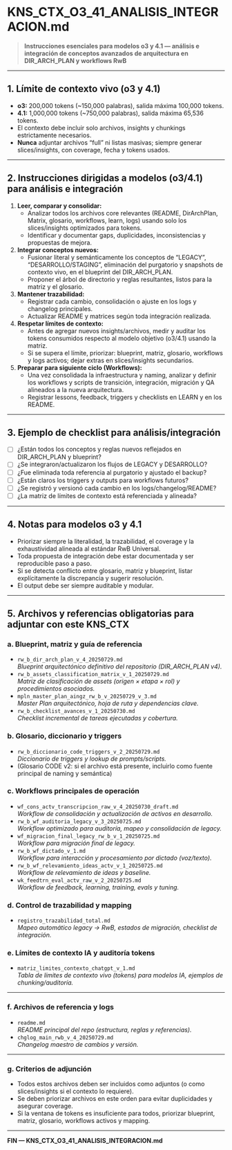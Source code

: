 # KNS_CTX_O3_41_ANALISIS_INTEGRACION.md

> **Instrucciones esenciales para modelos o3 y 4.1 — análisis e integración de conceptos avanzados de arquitectura en DIR_ARCH_PLAN y workflows RwB**

---

## 1. Límite de contexto vivo (o3 y 4.1)

- **o3:** 200,000 tokens (~150,000 palabras), salida máxima 100,000 tokens.
- **4.1:** 1,000,000 tokens (~750,000 palabras), salida máxima 65,536 tokens.
- El contexto debe incluir solo archivos, insights y chunkings estrictamente necesarios.
- **Nunca** adjuntar archivos “full” ni listas masivas; siempre generar slices/insights, con coverage, fecha y tokens usados.

---

## 2. Instrucciones dirigidas a modelos (o3/4.1) para análisis e integración

1. **Leer, comparar y consolidar:**
   - Analizar todos los archivos core relevantes (README, DirArchPlan, Matrix, glosario, workflows, learn, logs) usando solo los slices/insights optimizados para tokens.
   - Identificar y documentar gaps, duplicidades, inconsistencias y propuestas de mejora.
2. **Integrar conceptos nuevos:**
   - Fusionar literal y semánticamente los conceptos de “LEGACY”, “DESARROLLO/STAGING”, eliminación del purgatorio y snapshots de contexto vivo, en el blueprint del DIR_ARCH_PLAN.
   - Proponer el árbol de directorio y reglas resultantes, listos para la matriz y el glosario.
3. **Mantener trazabilidad:**
   - Registrar cada cambio, consolidación o ajuste en los logs y changelog principales.
   - Actualizar README y matrices según toda integración realizada.
4. **Respetar límites de contexto:**
   - Antes de agregar nuevos insights/archivos, medir y auditar los tokens consumidos respecto al modelo objetivo (o3/4.1) usando la matriz.
   - Si se supera el límite, priorizar: blueprint, matriz, glosario, workflows y logs activos; dejar extras en slices/insights secundarios.
5. **Preparar para siguiente ciclo (Workflows):**
   - Una vez consolidada la infraestructura y naming, analizar y definir los workflows y scripts de transición, integración, migración y QA alineados a la nueva arquitectura.
   - Registrar lessons, feedback, triggers y checklists en LEARN y en los README.

---

## 3. Ejemplo de checklist para análisis/integración

- [ ] ¿Están todos los conceptos y reglas nuevos reflejados en DIR_ARCH_PLAN y blueprint?
- [ ] ¿Se integraron/actualizaron los flujos de LEGACY y DESARROLLO?
- [ ] ¿Fue eliminada toda referencia al purgatorio y ajustado el backup?
- [ ] ¿Están claros los triggers y outputs para workflows futuros?
- [ ] ¿Se registró y versionó cada cambio en los logs/changelog/README?
- [ ] ¿La matriz de límites de contexto está referenciada y alineada?

---

## 4. Notas para modelos o3 y 4.1

- Priorizar siempre la literalidad, la trazabilidad, el coverage y la exhaustividad alineada al estándar RwB Universal.
- Toda propuesta de integración debe estar documentada y ser reproducible paso a paso.
- Si se detecta conflicto entre glosario, matriz y blueprint, listar explícitamente la discrepancia y sugerir resolución.
- El output debe ser siempre auditable y modular.

---

## 5. Archivos y referencias obligatorias para adjuntar con este KNS_CTX

### a. Blueprint, matriz y guía de referencia
- `rw_b_dir_arch_plan_v_4_20250729.md`  
  _Blueprint arquitectónico definitivo del repositorio (DIR_ARCH_PLAN v4)._
- `rw_b_assets_classification_matrix_v_1_20250729.md`  
  _Matriz de clasificación de assets (origen × etapa × rol) y procedimientos asociados._
- `mpln_master_plan_aingz_rw_b_v_20250729_v_3.md`  
  _Master Plan arquitectónico, hoja de ruta y dependencias clave._
- `rw_b_checklist_avances_v_1_20250730.md`  
  _Checklist incremental de tareas ejecutadas y cobertura._

### b. Glosario, diccionario y triggers
- `rw_b_diccionario_code_triggers_v_2_20250729.md`  
  _Diccionario de triggers y lookup de prompts/scripts._
- (Glosario CODE v2: si el archivo está presente, incluirlo como fuente principal de naming y semántica)

### c. Workflows principales de operación
- `wf_cons_actv_transcripcion_raw_v_4_20250730_draft.md`  
  _Workflow de consolidación y actualización de activos en desarrollo._
- `rw_b_wf_auditoria_legacy_v_3_20250725.md`  
  _Workflow optimizado para auditoría, mapeo y consolidación de legacy._
- `wf_migracion_final_legacy_rw_b_v_1_20250725.md`  
  _Workflow para migración final de legacy._
- `rw_b_wf_dictado_v_1.md`  
  _Workflow para interacción y procesamiento por dictado (voz/texto)._
- `rw_b_wf_relevamiento_ideas_actv_v_1_20250725.md`  
  _Workflow de relevamiento de ideas y baseline._
- `wk_feedtrn_eval_actv_raw_v_2_20250725.md`  
  _Workflow de feedback, learning, training, evals y tuning._

### d. Control de trazabilidad y mapping
- `registro_trazabilidad_total.md`  
  _Mapeo automático legacy → RwB, estados de migración, checklist de integración._

### e. Límites de contexto IA y auditoría tokens
- `matriz_limites_contexto_chatgpt_v_1.md`  
  _Tabla de límites de contexto vivo (tokens) para modelos IA, ejemplos de chunking/auditoría._

---

### f. Archivos de referencia y logs
- `readme.md`  
  _README principal del repo (estructura, reglas y referencias)._
- `chglog_main_rwb_v_4_20250729.md`  
  _Changelog maestro de cambios y versión._

---

### g. Criterios de adjunción
- Todos estos archivos deben ser incluidos como adjuntos (o como slices/insights si el contexto lo requiere).
- Se deben priorizar archivos en este orden para evitar duplicidades y asegurar coverage.
- Si la ventana de tokens es insuficiente para todos, priorizar blueprint, matriz, glosario, workflows activos y mapping.

---

**FIN — KNS_CTX_O3_41_ANALISIS_INTEGRACION.md**

